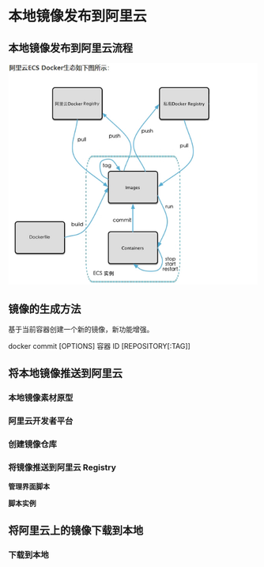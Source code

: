 # 本地镜像发布到阿里云

## 本地镜像发布到阿里云流程

![image-20220602100633561](img/image-20220602100633561.png)

## 镜像的生成方法

基于当前容器创建一个新的镜像，新功能增强。

docker commit [OPTIONS] 容器 ID [REPOSITORY[:TAG]]

## 将本地镜像推送到阿里云

### 本地镜像素材原型

### 阿里云开发者平台

### 创建镜像仓库

### 将镜像推送到阿里云 Registry

**管理界面脚本**

**脚本实例**

## 将阿里云上的镜像下载到本地

### 下载到本地
